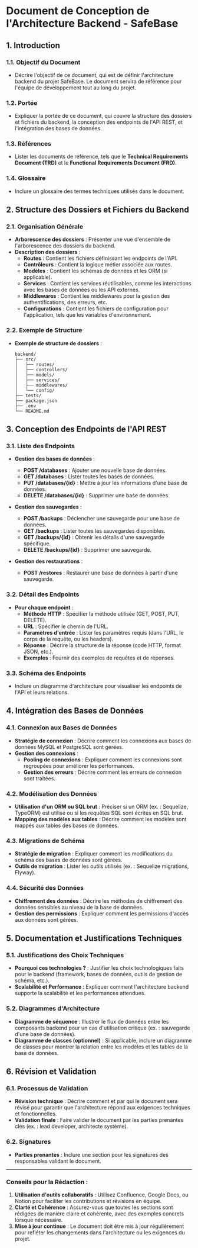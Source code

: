 # **Document de Conception de l'Architecture Backend - SafeBase**

## **1. Introduction**

### 1.1. **Objectif du Document**

- Décrire l'objectif de ce document, qui est de définir l'architecture backend du projet SafeBase. Le document servira de référence pour l'équipe de développement tout au long du projet.

### 1.2. **Portée**

- Expliquer la portée de ce document, qui couvre la structure des dossiers et fichiers du backend, la conception des endpoints de l'API REST, et l'intégration des bases de données.

### 1.3. **Références**

- Lister les documents de référence, tels que le **Technical Requirements Document (TRD)** et le **Functional Requirements Document (FRD)**.

### 1.4. **Glossaire**

- Inclure un glossaire des termes techniques utilisés dans le document.

## **2. Structure des Dossiers et Fichiers du Backend**

### 2.1. **Organisation Générale**

- **Arborescence des dossiers** : Présenter une vue d'ensemble de l'arborescence des dossiers du backend.
- **Description des dossiers** :
  - **Routes** : Contient les fichiers définissant les endpoints de l'API.
  - **Contrôleurs** : Contient la logique métier associée aux routes.
  - **Modèles** : Contient les schémas de données et les ORM (si applicable).
  - **Services** : Contient les services réutilisables, comme les interactions avec les bases de données ou les API externes.
  - **Middlewares** : Contient les middlewares pour la gestion des authentifications, des erreurs, etc.
  - **Configurations** : Contient les fichiers de configuration pour l'application, tels que les variables d'environnement.

### 2.2. **Exemple de Structure**

- **Exemple de structure de dossiers** :

  ```
  backend/
  ├── src/
  │   ├── routes/
  │   ├── controllers/
  │   ├── models/
  │   ├── services/
  │   ├── middlewares/
  │   └── config/
  ├── tests/
  ├── package.json
  ├── .env
  └── README.md
  ```

## **3. Conception des Endpoints de l'API REST**

### 3.1. **Liste des Endpoints**

- **Gestion des bases de données** :
  - **POST /databases** : Ajouter une nouvelle base de données.
  - **GET /databases** : Lister toutes les bases de données.
  - **PUT /databases/{id}** : Mettre à jour les informations d'une base de données.
  - **DELETE /databases/{id}** : Supprimer une base de données.

- **Gestion des sauvegardes** :
  - **POST /backups** : Déclencher une sauvegarde pour une base de données.
  - **GET /backups** : Lister toutes les sauvegardes disponibles.
  - **GET /backups/{id}** : Obtenir les détails d'une sauvegarde spécifique.
  - **DELETE /backups/{id}** : Supprimer une sauvegarde.

- **Gestion des restaurations** :
  - **POST /restores** : Restaurer une base de données à partir d'une sauvegarde.

### 3.2. **Détail des Endpoints**

- **Pour chaque endpoint** :
  - **Méthode HTTP** : Spécifier la méthode utilisée (GET, POST, PUT, DELETE).
  - **URL** : Spécifier le chemin de l'URL.
  - **Paramètres d'entrée** : Lister les paramètres requis (dans l'URL, le corps de la requête, ou les headers).
  - **Réponse** : Décrire la structure de la réponse (code HTTP, format JSON, etc.).
  - **Exemples** : Fournir des exemples de requêtes et de réponses.

### 3.3. **Schéma des Endpoints**

- Inclure un diagramme d'architecture pour visualiser les endpoints de l'API et leurs relations.

## **4. Intégration des Bases de Données**

### 4.1. **Connexion aux Bases de Données**

- **Stratégie de connexion** : Décrire comment les connexions aux bases de données MySQL et PostgreSQL sont gérées.
- **Gestion des connexions** :
  - **Pooling de connexions** : Expliquer comment les connexions sont regroupées pour améliorer les performances.
  - **Gestion des erreurs** : Décrire comment les erreurs de connexion sont traitées.

### 4.2. **Modélisation des Données**

- **Utilisation d'un ORM ou SQL brut** : Préciser si un ORM (ex. : Sequelize, TypeORM) est utilisé ou si les requêtes SQL sont écrites en SQL brut.
- **Mapping des modèles aux tables** : Décrire comment les modèles sont mappés aux tables des bases de données.

### 4.3. **Migrations de Schéma**

- **Stratégie de migration** : Expliquer comment les modifications du schéma des bases de données sont gérées.
- **Outils de migration** : Lister les outils utilisés (ex. : Sequelize migrations, Flyway).

### 4.4. **Sécurité des Données**

- **Chiffrement des données** : Décrire les méthodes de chiffrement des données sensibles au niveau de la base de données.
- **Gestion des permissions** : Expliquer comment les permissions d'accès aux données sont gérées.

## **5. Documentation et Justifications Techniques**

### 5.1. **Justifications des Choix Techniques**

- **Pourquoi ces technologies ?** : Justifier les choix technologiques faits pour le backend (framework, bases de données, outils de gestion de schéma, etc.).
- **Scalabilité et Performance** : Expliquer comment l'architecture backend supporte la scalabilité et les performances attendues.

### 5.2. **Diagrammes d'Architecture**

- **Diagramme de séquence** : Illustrer le flux de données entre les composants backend pour un cas d'utilisation critique (ex. : sauvegarde d'une base de données).
- **Diagramme de classes (optionnel)** : Si applicable, inclure un diagramme de classes pour montrer la relation entre les modèles et les tables de la base de données.

## **6. Révision et Validation**

### 6.1. **Processus de Validation**

- **Révision technique** : Décrire comment et par qui le document sera révisé pour garantir que l'architecture répond aux exigences techniques et fonctionnelles.
- **Validation finale** : Faire valider le document par les parties prenantes clés (ex. : lead developer, architecte système).

### 6.2. **Signatures**

- **Parties prenantes** : Inclure une section pour les signatures des responsables validant le document.

---

### **Conseils pour la Rédaction :**

1. **Utilisation d'outils collaboratifs** : Utilisez Confluence, Google Docs, ou Notion pour faciliter les contributions et révisions en équipe.
2. **Clarté et Cohérence** : Assurez-vous que toutes les sections sont rédigées de manière claire et cohérente, avec des exemples concrets lorsque nécessaire.
3. **Mise à jour continue** : Le document doit être mis à jour régulièrement pour refléter les changements dans l'architecture ou les exigences du projet.

